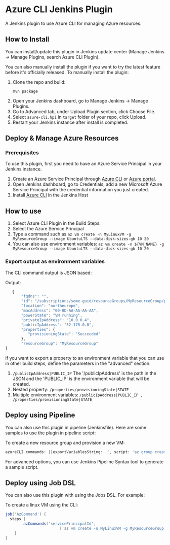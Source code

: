 # Azure CLI Jenkins Plugin

A Jenkins plugin to use Azure CLI for managing Azure resources.

## How to Install

You can install/update this plugin in Jenkins update center (Manage Jenkins -> Manage Plugins, search Azure CLI Plugin).

You can also manually install the plugin if you want to try the latest feature before it's officially released.
To manually install the plugin:

1. Clone the repo and build:
   ```
   mvn package
   ```
2. Open your Jenkins dashboard, go to Manage Jenkins -> Manage Plugins.
3. Go to Advanced tab, under Upload Plugin section, click Choose File.
4. Select `azure-cli.hpi` in `target` folder of your repo, click Upload.
5. Restart your Jenkins instance after install is completed.

## Deploy & Manage Azure Resources

### Prerequisites

To use this plugin, first you need to have an Azure Service Principal in your Jenkins instance.

1. Create an Azure Service Principal through [Azure CLI](https://docs.microsoft.com/en-us/cli/azure/create-an-azure-service-principal-azure-cli?toc=%2fazure%2fazure-resource-manager%2ftoc.json) or [Azure portal](https://docs.microsoft.com/en-us/azure/azure-resource-manager/resource-group-create-service-principal-portal).
2. Open Jenkins dashboard, go to Credentials, add a new Microsoft Azure Service Principal with the credential information you just created.
3. Install [Azure CLI](https://docs.microsoft.com/en-US/cli/azure/install-azure-cli) in the Jenkins Host

## How to use

1. Select Azure CLI Plugin in the Build Steps.
2. Select the Azure Service Principal
3. Type a command such as ```az vm create -n MyLinuxVM -g MyResourceGroup --image UbuntuLTS --data-disk-sizes-gb 10 20```
4. You can also use environment variables: ```az vm create -n ${VM_NAME} -g MyResourceGroup --image UbuntuLTS --data-disk-sizes-gb 10 20 ```

### Export output as environment variables

The CLI command output is JSON based:

Output:

  ```javascript
     {
         "fqdns": "",
         "id": "/subscriptions/some-guid/resourceGroups/MyResourceGroup/providers/Microsoft.Compute/virtualMachines/MyLinuxVM",
         "location": "northeurope",
         "macAddress": "00-0D-AA-AA-AA-AA",
         "powerState": "VM running",
         "privateIpAddress": "10.0.0.4",
         "publicIpAddress": "52.178.0.0",
         "properties": {
            "provisioningState": "Succeeded"
         },
         "resourceGroup": "MyResourceGroup"
}

  ```
  
  If you want to export a property to an environment variable that you can use in other build steps, define the parameters in the "advanced" section:
  1. `/publicIpAddress|PUBLIC_IP` The '/publicIpAddress' is the path in the JSON and the 'PUBLIC_IP' is the environment variable that will be created. 
  2. Nested property: `/properties/provisioningState|STATE`
  3. Multiple environment variables: `/publicIpAddress|PUBLIC_IP , /properties/provisioningState|STATE`

## Deploy using Pipeline

You can also use this plugin in pipeline (Jenkinsfile). Here are some samples to use the plugin in pipeline script:

To create a new resource group and provision a new VM:

```groovy
azureCLI commands: [[exportVariablesString: '', script: 'az group create -n MyResourceGroup --location northeurope'], [exportVariablesString: '/publicIpAddress|PUBLIC_IP', script: 'az vm create -n MyLinuxVM -g MyResourceGroup --image UbuntuLTS --data-disk-sizes-gb 10 20']], principalCredentialId: '<credential_id>'
```

For advanced options, you can use Jenkins Pipeline Syntax tool to generate a sample script.

## Deploy using Job DSL

You can also use this plugin with using the Jobs DSL. For example:

To create a linux VM using the CLI:

```groovy
job('AzCommand') {
  steps {
        azCommands('servicePrincipalId', 
                        ['az vm create -n MyLinuxVM -g MyResourceGroup --image UbuntuLTS --data-disk-sizes-gb 10 20 && /publicIpAddress|PUBLIC_IP'])
    }
}
```
